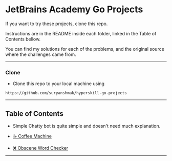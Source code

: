 # JetBrains Academy Go Projects

If you want to try these projects, clone this repo. 

Instructions are in the README inside each folder, linked in the Table of Contents bellow.

You can find my solutions for each of the problems, and the original source where the challenges came from.

---

### Clone

- Clone this repo to your local machine using 
```
https://github.com/suryanshmak/hyperskill-go-projects
```

---

## Table of Contents

- Simple Chatty bot is quite simple and doesn't need much explanation.

- [☕ Coffee Machine](coffee-machine/README.md)
- [❌ Obscene Word Checker](obscene-word-checker/README.md)

---
